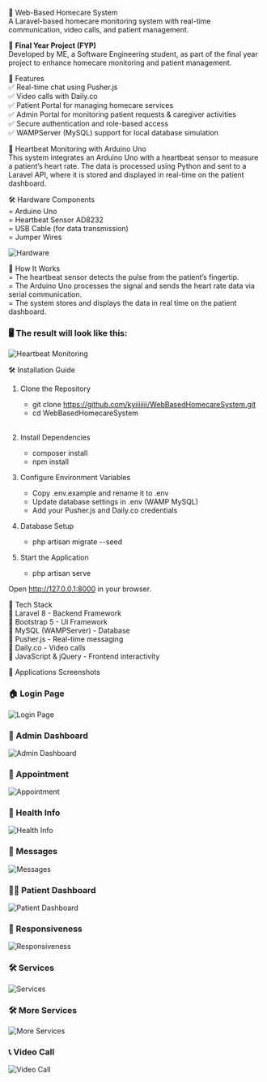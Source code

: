 🏥 Web-Based Homecare System<br>
A Laravel-based homecare monitoring system with real-time communication, video calls, and patient management.<br>

📌 **Final Year Project (FYP)**  <br>
Developed by ME, a Software Engineering student, as part of the final year project to enhance homecare monitoring and patient management.<br>

🚀 Features<br>
✅ Real-time chat using Pusher.js<br>
✅ Video calls with Daily.co<br>
✅ Patient Portal for managing homecare services<br>
✅ Admin Portal for monitoring patient requests & caregiver activities<br>
✅ Secure authentication and role-based access<br>
✅ WAMPServer (MySQL) support for local database simulation<br>

💓 Heartbeat Monitoring with Arduino Uno<br>
This system integrates an Arduino Uno with a heartbeat sensor to measure a patient’s heart rate. The data is processed using Python and sent to a Laravel API, where it is stored and displayed in real-time on the patient dashboard.<br>

🛠️ Hardware Components<br>
= Arduino Uno<br>
= Heartbeat Sensor AD8232 <br>
= USB Cable (for data transmission)<br>
= Jumper Wires<br>

![Hardware](screenshots/arduino.png)

🔗 How It Works<br>
= The heartbeat sensor detects the pulse from the patient’s fingertip.<br>
= The Arduino Uno processes the signal and sends the heart rate data via serial communication.<br>
= The system stores and displays the data in real time on the patient dashboard.<br>

### 🖥️ The result will look like this:
![Heartbeat Monitoring](screenshots/heartbeat.png)



🛠️ Installation Guide<br>
1. Clone the Repository<br>
   - git clone https://github.com/kyiiiiiii/WebBasedHomecareSystem.git<br>
   - cd WebBasedHomecareSystem</li><br>
    
2. Install Dependencies<br>
   - composer install<br>
   - npm install<br>

3. Configure Environment Variables<br>
   - Copy .env.example and rename it to .env<br>
   - Update database settings in .env (WAMP MySQL)<br>
   - Add your Pusher.js and Daily.co credentials<br>

4. Database Setup<br>
   - php artisan migrate --seed<br>

5. Start the Application<br>
   - php artisan serve<br>

Open http://127.0.0.1:8000 in your browser.

📜 Tech Stack<br>
🔹 Laravel 8 - Backend Framework<br>
🔹 Bootstrap 5 - UI Framework<br>
🔹 MySQL (WAMPServer) - Database<br>
🔹 Pusher.js - Real-time messaging<br>
🔹 Daily.co - Video calls<br>
🔹 JavaScript & jQuery - Frontend interactivity<br>

📸 Applications Screenshots

### 🏠 Login Page  
![Login Page](screenshots/LoginPage.png)  

### 🔹 Admin Dashboard  
![Admin Dashboard](screenshots/admin%20dashboard.png)  

### 📅 Appointment  
![Appointment](screenshots/appintment.png)  

### 🏥 Health Info  
![Health Info](screenshots/healthinfo.png)  

### 💬 Messages  
![Messages](screenshots/message.png)  

### 🧑‍⚕️ Patient Dashboard  
![Patient Dashboard](screenshots/patientDashboard.png)  

### 📏 Responsiveness  
![Responsiveness](screenshots/responsiveness.png)  

### 🛠️ Services  
![Services](screenshots/services.png)  

### 🛠️ More Services  
![More Services](screenshots/services2.png)  

### 📞 Video Call  
![Video Call](screenshots/videocall.png)  


